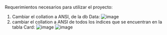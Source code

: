 Requerimientos necesarios para utilizar el proyecto:
1. Cambiar el collation a ANSI, de la db Data:
   ![image](https://github.com/user-attachments/assets/860bbb90-b779-4a75-8b3d-517c7eb6af7b)
3. cambiar el collation a ANSI de todos los índices que se encuentran en la tabla Card:
   ![image](https://github.com/user-attachments/assets/31630c8d-ec11-41f9-b5d4-fa1f301ba500)
   ![image](https://github.com/user-attachments/assets/1daa7fc7-2df3-4169-ab9a-314136326817)


